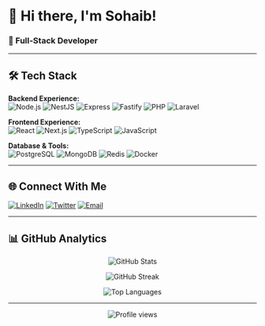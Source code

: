 <!--
**Ksohaib16/ksohaib16** is a ✨ _special_ ✨ repository because its `README.md` (this file) appears on your GitHub profile.

Here are some ideas to get you started:

- 🔭 I’m currently working on ..
- 🌱 I’m currently learning ...
- 👯 I’m looking to collaborate on ...
- 🤔 I’m looking for help with ...
- 💬 Ask me about ...
- 📫 How to reach me: ...
- 😄 Pronouns: ...
- ⚡ Fun fact: ...
-->

# 👋 Hi there, I'm Sohaib!

### 🚀 Full-Stack Developer
---

## 🛠️ Tech Stack

**Backend Experience:**  
![Node.js](https://img.shields.io/badge/Node.js-43853D?style=for-the-badge&logo=node.js&logoColor=white)
![NestJS](https://img.shields.io/badge/NestJS-E0234E?style=for-the-badge&logo=nestjs&logoColor=white)
![Express](https://img.shields.io/badge/Express-000000?style=for-the-badge&logo=express&logoColor=white)
![Fastify](https://img.shields.io/badge/Fastify-000000?style=for-the-badge&logo=fastify&logoColor=white)
![PHP](https://img.shields.io/badge/PHP-777BB4?style=for-the-badge&logo=php&logoColor=white)
![Laravel](https://img.shields.io/badge/Laravel-FF2D20?style=for-the-badge&logo=laravel&logoColor=white)

**Frontend Experience:**  
![React](https://img.shields.io/badge/React-20232A?style=for-the-badge&logo=react&logoColor=61DAFB)
![Next.js](https://img.shields.io/badge/Next.js-000000?style=for-the-badge&logo=next.js&logoColor=white)
![TypeScript](https://img.shields.io/badge/TypeScript-007ACC?style=for-the-badge&logo=typescript&logoColor=white)
![JavaScript](https://img.shields.io/badge/JavaScript-F7DF1E?style=for-the-badge&logo=javascript&logoColor=black)

**Database & Tools:**  
![PostgreSQL](https://img.shields.io/badge/PostgreSQL-316192?style=for-the-badge&logo=postgresql&logoColor=white)
![MongoDB](https://img.shields.io/badge/MongoDB-4EA94B?style=for-the-badge&logo=mongodb&logoColor=white)
![Redis](https://img.shields.io/badge/Redis-DC382D?style=for-the-badge&logo=redis&logoColor=white)
![Docker](https://img.shields.io/badge/Docker-2496ED?style=for-the-badge&logo=docker&logoColor=white)

---

## 🌐 Connect With Me

[![LinkedIn](https://img.shields.io/badge/LinkedIn-0077B5?style=for-the-badge&logo=linkedin&logoColor=white)](https://linkedin.com/in/ksohaib16)
[![Twitter](https://img.shields.io/badge/Twitter-1DA1F2?style=for-the-badge&logo=twitter&logoColor=white)](https://x.com/ksohaib16)
[![Email](https://img.shields.io/badge/Email-D14836?style=for-the-badge&logo=gmail&logoColor=white)](mailto:YoSohaibk@gmail.com)

---

## 📊 GitHub Analytics

<div align="center">

![GitHub Stats](https://github-readme-stats.vercel.app/api?username=ksohaib16&theme=tokyonight&hide_border=true&include_all_commits=true&count_private=true)

![GitHub Streak](https://github-readme-streak-stats.herokuapp.com/?user=ksohaib16&theme=tokyonight&hide_border=true)

![Top Languages](https://github-readme-stats.vercel.app/api/top-langs/?username=ksohaib16&theme=tokyonight&hide_border=true&include_all_commits=true&count_private=true&layout=compact)

</div>

---

<div align="center">
  <img src="https://komarev.com/ghpvc/?username=ksohaib16&label=Profile%20views&color=0e75b6&style=flat" alt="Profile views" />
</div>
